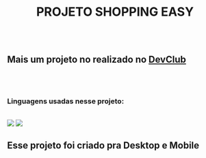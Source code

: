 <h1 align="center">PROJETO SHOPPING EASY</h1>
<br>
<br>
<h2>Mais um projeto no realizado no <a href="www.devclub.com.br/devclub">DevClub</a></h2> 
<br>
<br>
<h3>Linguagens usadas nesse projeto:</h3>
<br>
<img src="https://img.shields.io/badge/HTML-239120?style=for-the-badge&logo=html5&logoColor=white"/>
<img src="https://img.shields.io/badge/CSS3-1572B6?style=for-the-badge&logo=css3&logoColor=white"/>

<h2>Esse projeto foi criado pra Desktop e Mobile </h2>




